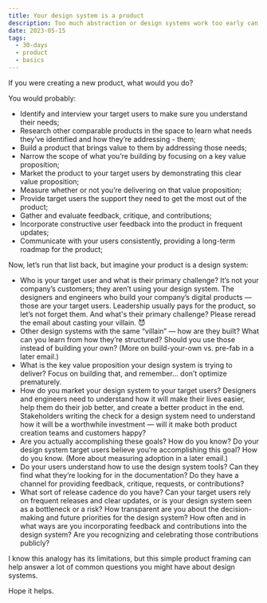 ```yaml
---
title: Your design system is a product
description: Too much abstraction or design systems work too early can be risky.
date: 2023-05-15
tags:
  - 30-days
  - product
  - basics
---
```


If you were creating a new product, what would you do?

You would probably:

- Identify and interview your target users to make sure you understand their needs;
- Research other comparable products in the space to learn what needs they’ve identified and how they’re addressing - them;
- Build a product that brings value to them by addressing those needs;
- Narrow the scope of what you’re building by focusing on a key value proposition;
- Market the product to your target users by demonstrating this clear value proposition;
- Measure whether or not you’re delivering on that value proposition;
- Provide target users the support they need to get the most out of the product;
- Gather and evaluate feedback, critique, and contributions;
- Incorporate constructive user feedback into the product in frequent updates;
- Communicate with your users consistently, providing a long-term roadmap for the product;

Now, let’s run that list back, but imagine your product is a design system:

- Who is your target user and what is their primary challenge? It’s not your company’s customers; they aren’t using your design system. The designers and engineers who build your company’s digital products — those are your target users. Leadership usually pays for the product, so let’s not forget them. And what's their primary challenge? Please reread the email about casting your villain. 😈
- Other design systems with the same “villain” — how are they built? What can you learn from how they’re structured? Should you use those instead of building your own? (More on build-your-own vs. pre-fab in a later email.)
- What is the key value proposition your design system is trying to deliver? Focus on building that, and remember… don’t optimize prematurely.
- How do you market your design system to your target users? Designers and engineers need to understand how it will make their lives easier, help them do their job better, and create a better product in the end. Stakeholders writing the check for a design system need to understand how it will be a worthwhile investment — will it make both product creation teams and customers happy?
- Are you actually accomplishing these goals? How do you know? Do your design system target users believe you’re accomplishing this goal? How do you know. (More about measuring adoption in a later email.)
- Do your users understand how to use the design system tools? Can they find what they’re looking for in the documentation? Do they have a channel for providing feedback, critique, requests, or contributions?
- What sort of release cadence do you have? Can your target users rely on frequent releases and clear updates, or is your design system seen as a bottleneck or a risk? How transparent are you about the decision-making and future priorities for the design system? How often and in what ways are you incorporating feedback and contributions into the design system? Are you recognizing and celebrating those contributions publicly?

I know this analogy has its limitations, but this simple product framing can help answer a lot of common questions you might have about design systems.

Hope it helps.